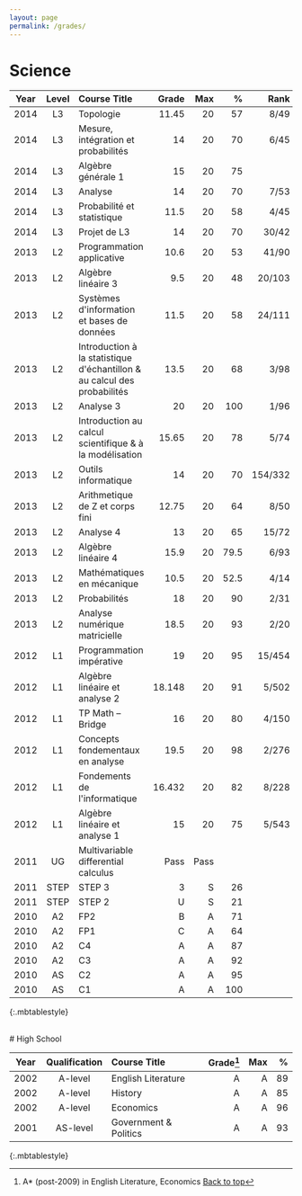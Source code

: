 ```yaml
---
layout: page
permalink: /grades/
---
```


# Science

| Year| Level | Course Title | Grade | Max | % | Rank | ECTS |
|:------:|:-----------:|:--------------|---:|---:|---:|---:|---:|
| 2014 | L3 | Topologie | 11.45 | 20 | 57 | 8/49 | 7.5 |
| 2014 | L3 | Mesure, intégration et probabilités | 14 | 20 | 70 | 6/45 | 10 |
| 2014 | L3 | Algèbre générale 1 | 15 | 20 | 75 |  | 7.5 |
| 2014 | L3 | Analyse | 14 | 20 | 70 | 7/53 | 10 |
| 2014 | L3 | Probabilité et statistique | 11.5 | 20 | 58 | 4/45 | 5 |
| 2014 | L3 | Projet de L3 | 14 | 20 | 70 | 30/42 | 5 |
| 2013 | L2 | Programmation applicative | 10.6 | 20 | 53 | 41/90 | 5 |
| 2013 | L2 | Algèbre linéaire 3 | 9.5 | 20 | 48 | 20/103 | 5 |
| 2013 | L2 | Systèmes d'information et bases de données | 11.5 | 20 | 58 | 24/111 | 5 |
| 2013 | L2 | Introduction à la statistique d'échantillon & au calcul des probabilités | 13.5 | 20 | 68 | 3/98 | 5 |
| 2013 | L2 | Analyse 3 | 20 | 20 | 100 | 1/96 | 7.5 |
| 2013 | L2 | Introduction au calcul scientifique & à la modélisation | 15.65 | 20 | 78 | 5/74 | 2.5 |
| 2013 | L2 | Outils informatique | 14 | 20 | 70 | 154/332 | 2.5 |
| 2013 | L2 | Arithmetique de Z et corps fini | 12.75 | 20 | 64 | 8/50 | 5 |
| 2013 | L2 | Analyse 4 | 13 | 20 | 65 | 15/72 | 5 |
| 2013 | L2 | Algèbre linéaire 4 | 15.9 | 20 | 79.5 | 6/93 | 5 |
| 2013 | L2 | Mathématiques en mécanique | 10.5 | 20 | 52.5 | 4/14 | 5 |
| 2013 | L2 | Probabilités | 18 | 20 | 90 | 2/31 | 5 |
| 2013 | L2 | Analyse numérique matricielle | 18.5 | 20 | 93 | 2/20 | 5 |
| 2012 | L1 | Programmation impérative | 19 | 20 | 95 | 15/454 | 5 |
| 2012 | L1 | Algèbre linéaire et analyse 2 | 18.148 | 20 | 91 | 5/502 | 5 |
| 2012 | L1 | TP Math – Bridge | 16 | 20 | 80 | 4/150 | 2.5 |
| 2012 | L1 | Concepts fondementaux en analyse | 19.5 | 20 | 98 | 2/276 | 5 |
| 2012 | L1 | Fondements de l'informatique | 16.432 | 20 | 82 | 8/228 | 5 |
| 2012 | L1 | Algèbre linéaire et analyse 1 | 15 | 20 | 75 | 5/543 | 10 |
| 2011 | UG | Multivariable differential calculus | Pass | Pass |  |  |  |
| 2011 | STEP | STEP 3 | 3 | S | 26 |  |  |
| 2011 | STEP | STEP 2 | U | S | 21 |  |  |
| 2010 | A2 | FP2 | B | A | 71 |  |  |
| 2010 | A2 | FP1 | C | A | 64 |  |  |
| 2010 | A2 | C4 | A | A | 87 |  |  |
| 2010 | A2 | C3 | A | A | 92 |  |  |
| 2010 | AS | C2 | A | A | 95 |  |  |
| 2010 | AS | C1 | A | A | 100 |  |  |
{:.mbtablestyle}

<br>
# High School

| Year| Qualification | Course Title | Grade[^1] | Max | % | 
|:------:|:-----------:|:--------------|---:|---:|---:|
| 2002 | A-level  | English Literature    | A | A | 89 |
| 2002 | A-level  | History               | A | A | 85 |
| 2002 | A-level  | Economics             | A | A | 96 |
| 2001 | AS-level | Government & Politics | A | A | 93 |
{:.mbtablestyle}
[^1]: A* (post-2009) in English Literature, Economics
<a href="#top">Back to top</a>
